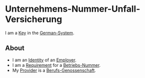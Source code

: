 # Unternehmens-Nummer-Unfall-Versicherung

I am a [Key](600224.md) in the [German-System](8000998.md).

## About

- I am an [Identity](170000000.md) of an [Employer](270000033.md).
- I am a [Requirement](60182.md) for a [Betriebs-Nummer](8040002.md).
- My [Provider](600086.md) is a [Berufs-Genossenschaft](8020008.md).
